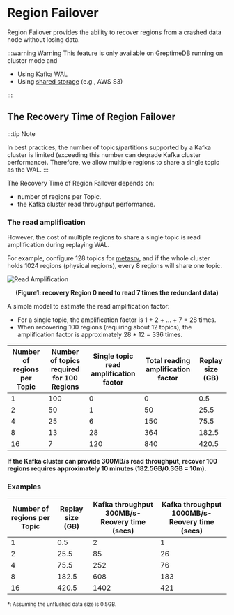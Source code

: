 # Region Failover

Region Failover provides the ability to recover regions from a crashed data node without losing data.

:::warning Warning
This feature is only available on GreptimeDB running on cluster mode and

- Using Kafka WAL
- Using [shared storage](/user-guide/operations/configuration.md#storage-options) (e.g., AWS S3)

:::

## The Recovery Time of Region Failover

:::tip Note

In best practices, the number of topics/partitions supported by a Kafka cluster is limited (exceeding this number can degrade Kafka cluster performance). Therefore, we allow multiple regions to share a single topic as the WAL.
:::

The Recovery Time of Region Failover depends on:

- number of regions per Topic.
- the Kafka cluster read throughput performance.

### The read amplification

However, the cost of multiple regions to share a single topic is read amplification during replaying WAL.

For example, configure 128 topics for [metasrv](/user-guide/operations/configuration.md#metasrv-only-configuration), and if the whole cluster holds 1024 regions (physical regions), every 8 regions will share one topic.

![Read Amplification](/remote-wal-read-amplification.png)

<p style="text-align: center;"><b>(Figure1: recovery Region 0 need to read 7 times the redundant data)</b></p>

A simple model to estimate the read amplification factor:

- For a single topic, the amplification factor is 1 + 2 + ... + 7 = 28 times.
- When recovering 100 regions (requiring about 12 topics), the amplification factor is approximately 28 \* 12 = 336 times.

| Number of regions per Topic | Number of topics required for 100 Regions | Single topic read amplification factor | Total reading amplification factor | Replay size (GB) |
| --------------------------- | ----------------------------------------- | -------------------------------------- | ---------------------------------- | ---------------- |
| 1                           | 100                                       | 0                                      | 0                                  | 0.5              |
| 2                           | 50                                        | 1                                      | 50                                 | 25.5             |
| 4                           | 25                                        | 6                                      | 150                                | 75.5             |
| 8                           | 13                                        | 28                                     | 364                                | 182.5            |
| 16                          | 7                                         | 120                                    | 840                                | 420.5            |

**If the Kafka cluster can provide 300MB/s read throughput, recover 100 regions requires approximately 10 minutes (182.5GB/0.3GB = 10m).**

### Examples

| Number of regions per Topic | Replay size (GB) | Kafka throughput 300MB/s- Reovery time (secs) | Kafka throughput 1000MB/s- Reovery time (secs) |
| --------------------------- | ---------------- | --------------------------------------------- | ---------------------------------------------- |
| 1                           | 0.5              | 2                                             | 1                                              |
| 2                           | 25.5             | 85                                            | 26                                             |
| 4                           | 75.5             | 252                                           | 76                                             |
| 8                           | 182.5            | 608                                           | 183                                            |
| 16                          | 420.5            | 1402                                          | 421                                            |

<sub>\*: Assuming the unflushed data size is 0.5GB.</sub>
